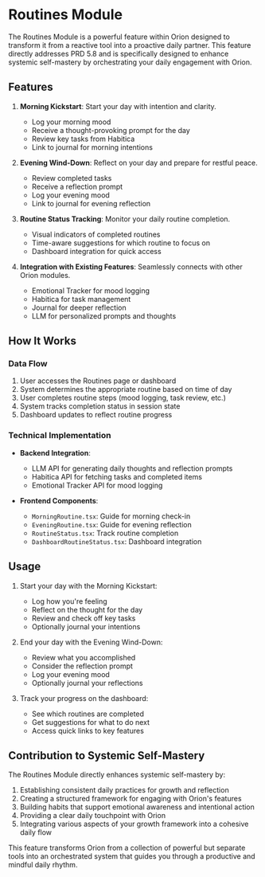 # Routines Module

The Routines Module is a powerful feature within Orion designed to transform it from a reactive tool into a proactive daily partner. This feature directly addresses PRD 5.8 and is specifically designed to enhance systemic self-mastery by orchestrating your daily engagement with Orion.

## Features

1. **Morning Kickstart**: Start your day with intention and clarity.
   - Log your morning mood
   - Receive a thought-provoking prompt for the day
   - Review key tasks from Habitica
   - Link to journal for morning intentions

2. **Evening Wind-Down**: Reflect on your day and prepare for restful peace.
   - Review completed tasks
   - Receive a reflection prompt
   - Log your evening mood
   - Link to journal for evening reflection

3. **Routine Status Tracking**: Monitor your daily routine completion.
   - Visual indicators of completed routines
   - Time-aware suggestions for which routine to focus on
   - Dashboard integration for quick access

4. **Integration with Existing Features**: Seamlessly connects with other Orion modules.
   - Emotional Tracker for mood logging
   - Habitica for task management
   - Journal for deeper reflection
   - LLM for personalized prompts and thoughts

## How It Works

### Data Flow

1. User accesses the Routines page or dashboard
2. System determines the appropriate routine based on time of day
3. User completes routine steps (mood logging, task review, etc.)
4. System tracks completion status in session state
5. Dashboard updates to reflect routine progress

### Technical Implementation

- **Backend Integration**:
  - LLM API for generating daily thoughts and reflection prompts
  - Habitica API for fetching tasks and completed items
  - Emotional Tracker API for mood logging

- **Frontend Components**:
  - `MorningRoutine.tsx`: Guide for morning check-in
  - `EveningRoutine.tsx`: Guide for evening reflection
  - `RoutineStatus.tsx`: Track routine completion
  - `DashboardRoutineStatus.tsx`: Dashboard integration

## Usage

1. Start your day with the Morning Kickstart:
   - Log how you're feeling
   - Reflect on the thought for the day
   - Review and check off key tasks
   - Optionally journal your intentions

2. End your day with the Evening Wind-Down:
   - Review what you accomplished
   - Consider the reflection prompt
   - Log your evening mood
   - Optionally journal your reflections

3. Track your progress on the dashboard:
   - See which routines are completed
   - Get suggestions for what to do next
   - Access quick links to key features

## Contribution to Systemic Self-Mastery

The Routines Module directly enhances systemic self-mastery by:

1. Establishing consistent daily practices for growth and reflection
2. Creating a structured framework for engaging with Orion's features
3. Building habits that support emotional awareness and intentional action
4. Providing a clear daily touchpoint with Orion
5. Integrating various aspects of your growth framework into a cohesive daily flow

This feature transforms Orion from a collection of powerful but separate tools into an orchestrated system that guides you through a productive and mindful daily rhythm.